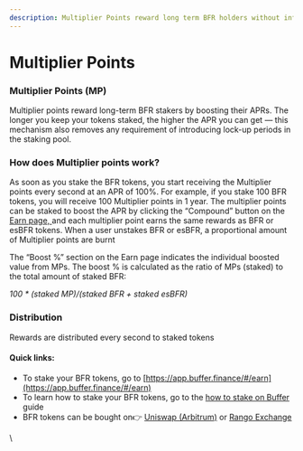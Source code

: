 ```yaml
---
description: Multiplier Points reward long term BFR holders without inflation.
---
```


# Multiplier Points

### Multiplier Points (MP)

Multiplier points reward long-term BFR stakers by boosting their APRs. The longer you keep your tokens staked, the higher the APR you can get — this mechanism also removes any requirement of introducing lock-up periods in the staking pool.

### How does Multiplier points work?

As soon as you stake the BFR tokens, you start receiving the Multiplier points every second at an APR of 100%. For example, if you stake 100 BFR tokens, you will receive 100 Multiplier points in 1 year. The multiplier points can be staked to boost the APR by clicking the “Compound” button on the [Earn page, ](http://app.buffer.finance/ARBITRUM/earn)and each multiplier point earns the same rewards as BFR or esBFR tokens. When a user unstakes BFR or esBFR, a proportional amount of Multiplier points are burnt

The “Boost %” section on the Earn page indicates the individual boosted value from MPs. The boost % is calculated as the ratio of MPs (staked) to the total amount of staked BFR:

_100 \* (staked MP)/(staked BFR + staked esBFR)_

### Distribution

Rewards are distributed every second to staked tokens

#### Quick links:

* To stake your BFR tokens, go to [https://app.buffer.finance/#/earn](https://app.buffer.finance/#/earn)
* To learn how to stake your BFR tokens, go to the [how to stake on Buffer](https://app.gitbook.com/s/as8muGJZvVrS0BgDB8hJ/\~/changes/3/quick-start-guides/how-to-stake) guide
* BFR tokens can be bought on👉 [Uniswap (Arbitrum)](https://app.uniswap.org/#/tokens/arbitrum/0x1a5b0aaf478bf1fda7b934c76e7692d722982a6d) or [Rango Exchange](https://app.rango.exchange/swap/BSC.BNB/ARBITRUM.BFR--0x1a5b0aaf478bf1fda7b934c76e7692d722982a6d/)

\
